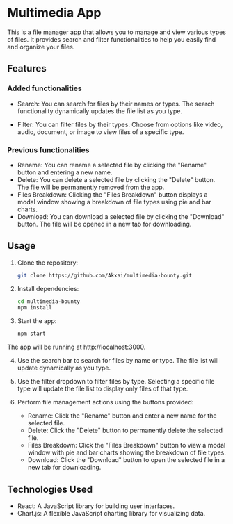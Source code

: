 # Multimedia App

This is a file manager app that allows you to manage and view various types of files. It provides search and filter functionalities to help you easily find and organize your files.

## Features

### Added functionalities

- Search: You can search for files by their names or types. The search functionality dynamically updates the file list as you type.

- Filter: You can filter files by their types. Choose from options like video, audio, document, or image to view files of a specific type.

### Previous functionalities


- Rename: You can rename a selected file by clicking the "Rename" button and entering a new name.
- Delete: You can delete a selected file by clicking the "Delete" button. The file will be permanently removed from the app.
- Files Breakdown: Clicking the "Files Breakdown" button displays a modal window showing a breakdown of file types using pie and bar charts.
- Download: You can download a selected file by clicking the "Download" button. The file will be opened in a new tab for downloading.

## Usage

1. Clone the repository:

   ```bash
   git clone https://github.com/Akxai/multimedia-bounty.git

2. Install dependencies:
   ```bash
   cd multimedia-bounty
   npm install

3. Start the app:
   ```bash
   npm start
The app will be running at http://localhost:3000.

4. Use the search bar to search for files by name or type. The file list will update dynamically as you type.

5. Use the filter dropdown to filter files by type. Selecting a specific file type will update the file list to display only files of that type.

6. Perform file management actions using the buttons provided:

    - Rename: Click the "Rename" button and enter a new name for the selected file.
    - Delete: Click the "Delete" button to permanently delete the selected file.
    - Files Breakdown: Click the "Files Breakdown" button to view a modal window with pie and bar charts showing the breakdown of file types.
    - Download: Click the "Download" button to open the selected file in a new tab for downloading.
  
## Technologies Used

  - React: A JavaScript library for building user interfaces.
  - Chart.js: A flexible JavaScript charting library for visualizing data.
